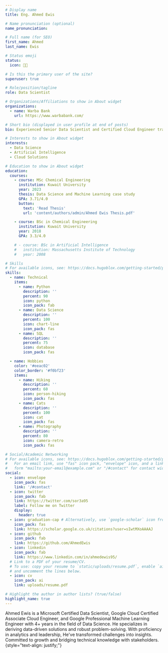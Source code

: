 ```yaml
---
# Display name
title: Eng. Ahmed Ewis

# Name pronunciation (optional)
name_pronunciation: 

# Full name (for SEO)
first_name: Ahmed
last_name: Ewis

# Status emoji
status:
  icon: 🧑‍💻️

# Is this the primary user of the site?
superuser: true

# Role/position/tagline
role: Data Scientist

# Organizations/Affiliations to show in About widget
organizations:
  - name: Warba Bank
    url: https://www.warbabank.com/

# Short bio (displayed in user profile at end of posts)
bio: Experienced Senior Data Scientist and Certified Cloud Engineer transforming business challenges into data-driven solutions with a focus on AI innovation and team leadership.

# Interests to show in About widget
interests:
  - Data Science
  - Artificial Intelligence
  - Cloud Solutions

# Education to show in About widget
education:
  courses:
    - course: MSc Chemical Engineering
      institution: Kuwait University
      year: 2023
      thesis: Data Science and Machine Learning case study
      GPA: 3.71/4.0
      button:
        text: 'Read Thesis'
        url: 'content/authors/admin/Ahmed Ewis Thesis.pdf'

    - course: BSc in Chemical Engineering
      institution: Kuwait University
      year: 2018
      GPA: 3.3/4.0

    # - course: BSc in Artificial Intelligence
    #   institution: Massachusetts Institute of Technology
    #   year: 2008

# Skills
# For available icons, see: https://docs.hugoblox.com/getting-started/page-builder/#icons
skills:
  - name: Technical
    items:
      - name: Python
        description: ''
        percent: 90
        icon: python
        icon_pack: fab
      - name: Data Science
        description: ''
        percent: 100
        icon: chart-line
        icon_pack: fas
      - name: SQL
        description: ''
        percent: 75
        icon: database
        icon_pack: fas

  - name: Hobbies
    color: '#eeac02'
    color_border: '#f0bf23'
    items:
      - name: Hiking
        description: ''
        percent: 60
        icon: person-hiking
        icon_pack: fas
      - name: Cats
        description: ''
        percent: 100
        icon: cat
        icon_pack: fas
      - name: Photography
        description: ''
        percent: 80
        icon: camera-retro
        icon_pack: fas

# Social/Academic Networking
# For available icons, see: https://docs.hugoblox.com/getting-started/page-builder/#icons
#   For an email link, use "fas" icon pack, "envelope" icon, and a link in the
#   form "mailto:your-email@example.com" or "/#contact" for contact widget.
social:
  - icon: envelope
    icon_pack: fas
    link: '/#contact'
  - icon: twitter
    icon_pack: fab
    link: https://twitter.com/sor3a95
    label: Follow me on Twitter
    display:
      header: true
  - icon: graduation-cap # Alternatively, use `google-scholar` icon from `ai` icon pack
    icon_pack: fas
    link: https://scholar.google.co.uk/citations?user=sIwtMXoAAAAJ
  - icon: github
    icon_pack: fab
    link: https://github.com/AhmedEwis
  - icon: linkedin
    icon_pack: fab
    link: https://www.linkedin.com/in/ahmedewis95/
  # Link to a PDF of your resume/CV.
  # To use: copy your resume to `static/uploads/resume.pdf`, enable `ai` icons in `params.yaml`,
  # and uncomment the lines below.
  - icon: cv
    icon_pack: ai
    link: uploads/resume.pdf

# Highlight the author in author lists? (true/false)
highlight_name: true
---
```


Ahmed Ewis is a Microsoft Certified Data Scientist, Google Cloud Certified Associate Cloud Engineer, and Google Professional Machine Learning Engineer with 4+ years in the field of Data Science. He specializes in deriving data-driven solutions and robust problem-solving. With proficiency in analytics and leadership, He've transformed challenges into insights. Committed to growth and bridging technical knowledge with stakeholders.
{style="text-align: justify;"}
